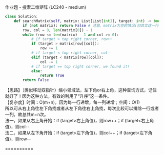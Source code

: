 作业题 - 搜索二维矩阵 (LC240 - medium)  
```python
class Solution:
    def searchMatrix(self, matrix: List[List[int]], target: int) -> bool:
        if (not matrix): return False # 注意，matrix为空的情况(但其实这一行也可以没有)
        row, col = 0, len(matrix[0]) - 1
        while (row <= len(matrix) - 1 and col >= 0):
            # if target > top right corner, row++
            if (target > matrix[row][col]):
                row += 1
            # if target < top right corner, col--
            elif (target < matrix[row][col]):
                col -= 1
            # if target == top right corner, we found it!
            else:
                return True
        return False
```
【思路】（类似移动双指针）缩小领域法，左下角or右上角，这种查询方式，记住就好了！因为这种方法，有效的利用了“升序”这一条件。  
【复杂度】时间：O(m+n)，因为每一行递增，每一列递增；空间：O(1)  
所以可从右上角往左下角找或者从左下角往右上角找，每次比较可以排除一行或者一列，故总共m+n次。  
法一，如果从右上角开始：if (target>右上角值)，则row++；if (target<右上角值)，则col--  
法二，如果从左下角开始：if (target>左下角值)，则col++；if (target<左下角值)，则row--  

==========